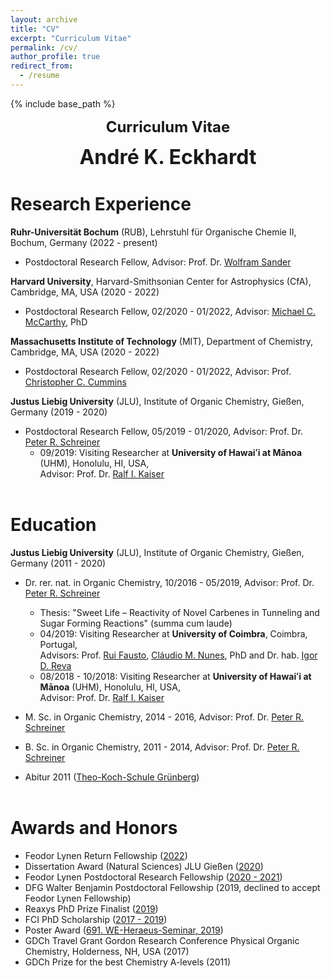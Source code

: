 ```yaml
---
layout: archive
title: "CV"
excerpt: "Curriculum Vitae"
permalink: /cv/
author_profile: true
redirect_from:
  - /resume
---
```


{% include base_path %}
<p align="center"> <font size="5"><b>Curriculum Vitae</b></font></p>
<p align="center"> <font size="6"><b>André K. Eckhardt</b></font></p>

Research Experience
======
<b>Ruhr-Universität Bochum</b> (RUB), Lehrstuhl für Organische Chemie II, Bochum, Germany (2022 - present)

* Postdoctoral Research Fellow, Advisor: Prof. Dr. [Wolfram Sander](https://www.ruhr-uni-bochum.de/oc2/index.html)

<b>Harvard University</b>, Harvard-Smithsonian Center for Astrophysics (CfA), Cambridge, MA, USA (2020 - 2022)

* Postdoctoral Research Fellow, 02/2020 - 01/2022, Advisor: [Michael C. McCarthy](https://www.cfa.harvard.edu/amp/mccarthygroup/index.html), PhD

<b>Massachusetts Institute of Technology</b> (MIT), Department of Chemistry, Cambridge, MA, USA (2020 - 2022)

* Postdoctoral Research Fellow, 02/2020 - 01/2022, Advisor: Prof. [Christopher C. Cummins](https://ccclab.mit.edu/)

<b>Justus Liebig University</b> (JLU), Institute of Organic Chemistry, Gießen, Germany (2019 - 2020)

* Postdoctoral Research Fellow, 05/2019 - 01/2020, Advisor: Prof. Dr. [Peter R. Schreiner](https://www.uni-giessen.de/fbz/fb08/Inst/organische-chemie/agschreiner)
	* 09/2019: Visiting Researcher at <b>University of Hawaiʻi at Mānoa</b> (UHM), Honolulu, HI, USA,<br/>
	Advisor: Prof. Dr. [Ralf I. Kaiser](https://uhmreactiondynamics.org/)<br/><br/>


Education
======
<b>Justus Liebig University</b> (JLU), Institute of Organic Chemistry, Gießen, Germany (2011 - 2020)

* Dr. rer. nat. in Organic Chemistry, 10/2016 - 05/2019, Advisor: Prof. Dr. [Peter R. Schreiner](https://www.uni-giessen.de/fbz/fb08/Inst/organische-chemie/agschreiner)
	* Thesis: "Sweet Life – Reactivity of Novel Carbenes in Tunneling and Sugar Forming Reactions" (summa cum laude)
	* 04/2019: Visiting Researcher at <b>University of Coimbra</b>, Coimbra, Portugal,<br/>
	Advisors: Prof. [Rui Fausto](http://www.qui.uc.pt/%7Erfausto/homepage/), [Cláudio M. Nunes](https://www.uc.pt/uid/tcc/people/Claudio_Nunes), PhD and Dr. hab. [Igor D. Reva](http://www.qui.uc.pt/~reva/)
	* 08/2018 - 10/2018: Visiting Researcher at <b>University of Hawaiʻi at Mānoa</b> (UHM), Honolulu, HI, USA,<br/>
	Advisor: Prof. Dr. [Ralf I. Kaiser](https://uhmreactiondynamics.org/)
* M. Sc. in Organic Chemistry, 2014 - 2016, Advisor: Prof. Dr. [Peter R. Schreiner](https://www.uni-giessen.de/fbz/fb08/Inst/organische-chemie/agschreiner)
* B. Sc. in Organic Chemistry, 2011 - 2014, Advisor: Prof. Dr. [Peter R. Schreiner](https://www.uni-giessen.de/fbz/fb08/Inst/organische-chemie/agschreiner)<br/>

* Abitur 2011 ([Theo-Koch-Schule Grünberg](https://www.theokoch.schule/))<br/><br/>


Awards and Honors
======
* Feodor Lynen Return Fellowship ([2022](https://www.humboldt-foundation.de/en/connect/explore-the-humboldt-network/singleview?tx_rsmavhsolr_solrview%5BpPersonId%5D=1209506&cHash=4dc63f656b61b2c6620402dc58491c1f))
* Dissertation Award (Natural Sciences) JLU Gießen ([2020](https://www.uni-giessen.de/ueber-uns/pressestelle/pm/digitaler-rueckblick-auf-das-ausnahmejahr-2020))
* Feodor Lynen Postdoctoral Research Fellowship ([2020 - 2021](https://www.humboldt-foundation.de/en/connect/explore-the-humboldt-network/singleview?tx_rsmavhsolr_solrview%5BpPersonId%5D=1209506&cHash=4dc63f656b61b2c6620402dc58491c1f))
* DFG Walter Benjamin Postdoctoral Fellowship (2019, declined to accept Feodor Lynen Fellowship)
* Reaxys PhD Prize Finalist ([2019](https://www.elsevier.com/solutions/reaxys/reaxys-phd-prize/2019-finalists))
* FCI PhD Scholarship ([2017 - 2019](https://www.vci.de/fonds/stipendien/kekule-stipendium/seiten.jsp))
* Poster Award ([691. WE-Heraeus-Seminar, 2019](https://www.we-heraeus-stiftung.de/veranstaltungen/seminare/2019/physical-organic-chemistry-recent-developments-in-instrumentation-structure-theory-and-mechanisms/))
* GDCh Travel Grant Gordon Research Conference Physical Organic Chemistry, Holderness, NH, USA (2017)
* GDCh Prize for the best Chemistry A-levels (2011)

